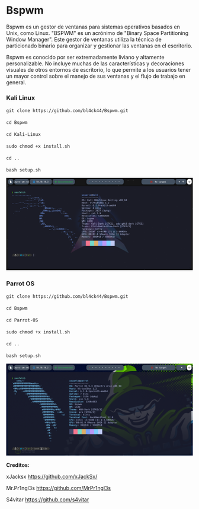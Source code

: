 # Bspwm

Bspwm es un gestor de ventanas para sistemas operativos basados en Unix, como Linux. "BSPWM" es un acrónimo de "Binary Space Partitioning Window Manager". Este gestor de ventanas utiliza la técnica de particionado binario para organizar y gestionar las ventanas en el escritorio.

Bspwm es conocido por ser extremadamente liviano y altamente personalizable. No incluye muchas de las características y decoraciones visuales de otros entornos de escritorio, lo que permite a los usuarios tener un mayor control sobre el manejo de sus ventanas y el flujo de trabajo en general.


### **Kali Linux**

```
git clone https://github.com/bl4ck44/Bspwm.git

cd Bspwm

cd Kali-Linux

sudo chmod +x install.sh

cd ..

bash setup.sh
```

<p align="center">
<img src="./Img/Kali-Linux.png">
</p>

### **Parrot OS**

```
git clone https://github.com/bl4ck44/Bspwm.git

cd Bspwm

cd Parrot-OS

sudo chmod +x install.sh

cd ..

bash setup.sh
```

<p align="center">
<img src="./Img/Parrot-OS.png">
</p>

**Creditos:**

xJacksx https://github.com/xJackSx/

Mr.Pr1ngl3s https://github.com/MrPr1ngl3s

S4vitar https://github.com/s4vitar